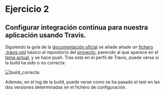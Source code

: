 # Ejercicio 2
## Configurar integración continua para nuestra aplicación usando Travis.
Siguiendo la guía de la [documentación oficial](https://docs.travis-ci.com/user/tutorial/) se añade añade un [fichero .travis.yml](https://github.com/AlbertoLejarraga/percepcion-relativa-deportistas) básico al repositorio del [proyecto](https://github.com/AlbertoLejarraga/percepcion-relativa-deportistas), parecido al que aparece en el [tema actual](https://jj.github.io/IV/documentos/temas/Integracion_continua), y se hace push. Tras esto en el perfil de Travis, puede verse si la build ha sido o no correcta:

![build_correcta](https://github.com/AlbertoLejarraga/Autoevaluacion-IV-2020/blob/main/Semana%206_7-CI/Ejercicio%2/img/build_correcta.png)

Además, en el log de la build, puede verse como se ha pasado el test en las dos versiones determinadas en el fichero de configuración.
